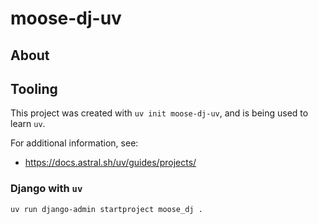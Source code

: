 # moose-dj-uv

## About

## Tooling

This project was created with `uv init moose-dj-uv`, and 
is being used to learn `uv`.

For additional information, see: 
* https://docs.astral.sh/uv/guides/projects/

### Django with `uv`

```
uv run django-admin startproject moose_dj .
```